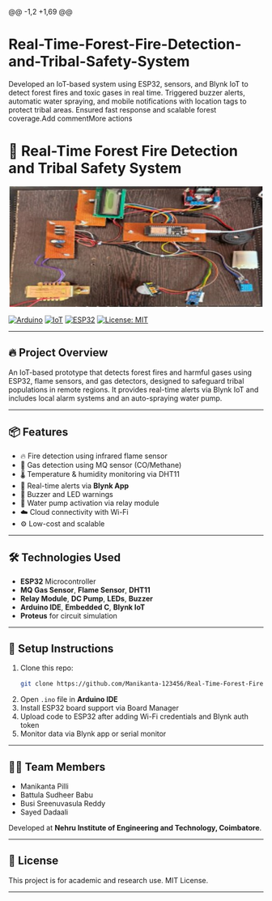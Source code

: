 @@ -1,2 +1,69 @@
# Real-Time-Forest-Fire-Detection-and-Tribal-Safety-System
Developed an IoT-based system using ESP32, sensors, and Blynk IoT to detect forest fires and toxic gases in real time. Triggered buzzer alerts, automatic water spraying, and mobile notifications with location tags to protect tribal areas. Ensured fast response and scalable forest coverage.Add commentMore actions
# 🌲 Real-Time Forest Fire Detection and Tribal Safety System

<p align="center">
  <img src="https://github.com/Manikanta-123456/Real-Time-Forest-Fire-Detection-and-Tribal-Safety-System/blob/main/Forest%20fire%20detection%20prototype.jpg?raw=true" width="500" alt="Forest Fire Detection Prototype">
</p>


[![Arduino](https://img.shields.io/badge/Made%20with-Arduino-blue)](https://www.arduino.cc/)
[![IoT](https://img.shields.io/badge/Technology-IoT-green)]()
[![ESP32](https://img.shields.io/badge/Hardware-ESP32-orange)]()
[![License: MIT](https://img.shields.io/badge/license-MIT-blue.svg)](https://opensource.org/licenses/MIT)

---

## 🔥 Project Overview

An IoT-based prototype that detects forest fires and harmful gases using ESP32, flame sensors, and gas detectors, designed to safeguard tribal populations in remote regions. It provides real-time alerts via Blynk IoT and includes local alarm systems and an auto-spraying water pump.

---

## 📦 Features

- 🔥 Fire detection using infrared flame sensor
- 💨 Gas detection using MQ sensor (CO/Methane)
- 🌡️ Temperature & humidity monitoring via DHT11
- 📲 Real-time alerts via **Blynk App**
- 🔔 Buzzer and LED warnings
- 🚿 Water pump activation via relay module
- ☁️ Cloud connectivity with Wi-Fi
- ⚙️ Low-cost and scalable

---

## 🛠️ Technologies Used

- **ESP32** Microcontroller  
- **MQ Gas Sensor**, **Flame Sensor**, **DHT11**  
- **Relay Module**, **DC Pump**, **LEDs**, **Buzzer**  
- **Arduino IDE**, **Embedded C**, **Blynk IoT**  
- **Proteus** for circuit simulation  

---

## 🚀 Setup Instructions

1. Clone this repo:
   ```bash
   git clone https://github.com/Manikanta-123456/Real-Time-Forest-Fire-Detection-and-Tribal-Safety-System.git
   ```
2. Open `.ino` file in **Arduino IDE**
3. Install ESP32 board support via Board Manager
4. Upload code to ESP32 after adding Wi-Fi credentials and Blynk auth token
5. Monitor data via Blynk app or serial monitor

---

## 👨‍💻 Team Members

- Manikanta Pilli  
- Battula Sudheer Babu  
- Busi Sreenuvasula Reddy  
- Sayed Dadaali  

Developed at **Nehru Institute of Engineering and Technology, Coimbatore**.

---

## 📄 License

This project is for academic and research use. MIT License.

---
